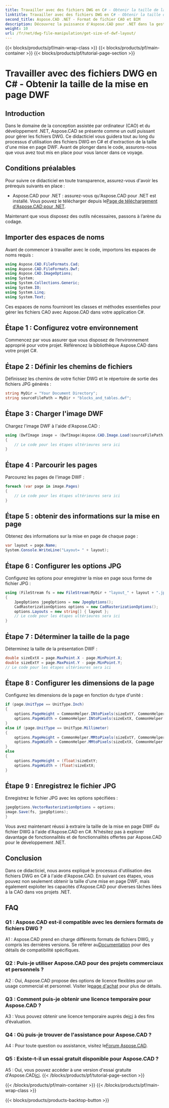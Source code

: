 ```yaml
---
title: Travailler avec des fichiers DWG en C# - Obtenir la taille de la mise en page DWF
linktitle: Travailler avec des fichiers DWG en C# - Obtenir la taille de la mise en page DWF
second_title: Aspose.CAD .NET - Format de fichier CAO et BIM
description: Découvrez la puissance d'Aspose.CAD pour .NET dans la gestion des fichiers DWG. Apprenez à extraire facilement les tailles de mise en page DWF à l’aide de C#.
weight: 10
url: /fr/net/dwg-file-manipulation/get-size-of-dwf-layout/
---
```


{{< blocks/products/pf/main-wrap-class >}}
{{< blocks/products/pf/main-container >}}
{{< blocks/products/pf/tutorial-page-section >}}

# Travailler avec des fichiers DWG en C# - Obtenir la taille de la mise en page DWF

## Introduction

Dans le domaine de la conception assistée par ordinateur (CAO) et du développement .NET, Aspose.CAD se présente comme un outil puissant pour gérer les fichiers DWG. Ce didacticiel vous guidera tout au long du processus d'utilisation des fichiers DWG en C# et d'extraction de la taille d'une mise en page DWF. Avant de plonger dans le code, assurons-nous que vous avez tout mis en place pour vous lancer dans ce voyage.

## Conditions préalables

Pour suivre ce didacticiel en toute transparence, assurez-vous d'avoir les prérequis suivants en place :

-  Aspose.CAD pour .NET : assurez-vous qu'Aspose.CAD pour .NET est installé. Vous pouvez le télécharger depuis le[Page de téléchargement d'Aspose.CAD pour .NET](https://releases.aspose.com/cad/net/).

Maintenant que vous disposez des outils nécessaires, passons à l’arène du codage.

## Importer des espaces de noms

Avant de commencer à travailler avec le code, importons les espaces de noms requis :

```csharp
using Aspose.CAD.FileFormats.Cad;
using Aspose.CAD.FileFormats.Dwf;
using Aspose.CAD.ImageOptions;
using System;
using System.Collections.Generic;
using System.IO;
using System.Linq;
using System.Text;
```

Ces espaces de noms fourniront les classes et méthodes essentielles pour gérer les fichiers CAO avec Aspose.CAD dans votre application C#.

## Étape 1 : Configurez votre environnement

Commencez par vous assurer que vous disposez de l’environnement approprié pour votre projet. Référencez la bibliothèque Aspose.CAD dans votre projet C#.

## Étape 2 : Définir les chemins de fichiers

Définissez les chemins de votre fichier DWG et le répertoire de sortie des fichiers JPG générés :

```csharp
string MyDir = "Your Document Directory";
string sourceFilePath = MyDir + "blocks_and_tables.dwf";
```

## Étape 3 : Charger l'image DWF

Chargez l'image DWF à l'aide d'Aspose.CAD :

```csharp
using (DwfImage image = (DwfImage)Aspose.CAD.Image.Load(sourceFilePath))
{
    // Le code pour les étapes ultérieures sera ici
}
```

## Étape 4 : Parcourir les pages

Parcourez les pages de l'image DWF :

```csharp
foreach (var page in image.Pages)
{
    // Le code pour les étapes ultérieures sera ici
}
```

## Étape 5 : obtenir des informations sur la mise en page

Obtenez des informations sur la mise en page de chaque page :

```csharp
var layout = page.Name;
System.Console.WriteLine("Layout= " + layout);
```

## Étape 6 : Configurer les options JPG

Configurez les options pour enregistrer la mise en page sous forme de fichier JPG :

```csharp
using (FileStream fs = new FileStream(MyDir + "layout_" + layout + ".jpg", FileMode.Create))
{
    JpegOptions jpegOptions = new JpegOptions();
    CadRasterizationOptions options = new CadRasterizationOptions();
    options.Layouts = new string[] { layout };
    // Le code pour les étapes ultérieures sera ici
}
```

## Étape 7 : Déterminer la taille de la page

Déterminez la taille de la présentation DWF :

```csharp
double sizeExtX = page.MaxPoint.X - page.MinPoint.X;
double sizeExtY = page.MaxPoint.Y - page.MinPoint.Y;
// Le code pour les étapes ultérieures sera ici
```

## Étape 8 : Configurer les dimensions de la page

Configurez les dimensions de la page en fonction du type d'unité :

```csharp
if (page.UnitType == UnitType.Inch)
{
    options.PageHeight = CommonHelper.INtoPixels(sizeExtY, CommonHelper.DPI);
    options.PageWidth = CommonHelper.INtoPixels(sizeExtX, CommonHelper.DPI);
}
else if (page.UnitType == UnitType.Millimeter)
{
    options.PageHeight = CommonHelper.MMtoPixels(sizeExtY, CommonHelper.DPI);
    options.PageWidth = CommonHelper.MMtoPixels(sizeExtX, CommonHelper.DPI);
}
else
{
    options.PageHeight = (float)sizeExtY;
    options.PageWidth = (float)sizeExtX;
}
```

## Étape 9 : Enregistrez le fichier JPG

Enregistrez le fichier JPG avec les options spécifiées :

```csharp
jpegOptions.VectorRasterizationOptions = options;
image.Save(fs, jpegOptions);
}
```

Vous avez maintenant réussi à extraire la taille de la mise en page DWF du fichier DWG à l'aide d'Aspose.CAD en C#. N'hésitez pas à explorer davantage de fonctionnalités et de fonctionnalités offertes par Aspose.CAD pour le développement .NET.

## Conclusion

Dans ce didacticiel, nous avons expliqué le processus d'utilisation des fichiers DWG en C# à l'aide d'Aspose.CAD. En suivant ces étapes, vous pouvez non seulement obtenir la taille d'une mise en page DWF, mais également exploiter les capacités d'Aspose.CAD pour diverses tâches liées à la CAO dans vos projets .NET.

## FAQ

### Q1 : Aspose.CAD est-il compatible avec les derniers formats de fichiers DWG ?

 A1 : Aspose.CAD prend en charge différents formats de fichiers DWG, y compris les dernières versions. Se référer au[Documentation](https://reference.aspose.com/cad/net/) pour des détails de compatibilité spécifiques.

### Q2 : Puis-je utiliser Aspose.CAD pour des projets commerciaux et personnels ?

 A2 : Oui, Aspose.CAD propose des options de licence flexibles pour un usage commercial et personnel. Visiter le[page d'achat](https://purchase.aspose.com/buy) pour plus de détails.

### Q3 : Comment puis-je obtenir une licence temporaire pour Aspose.CAD ?

 A3 : Vous pouvez obtenir une licence temporaire auprès de[ici](https://purchase.aspose.com/temporary-license/) à des fins d’évaluation.

### Q4 : Où puis-je trouver de l'assistance pour Aspose.CAD ?

A4 : Pour toute question ou assistance, visitez le[Forum Aspose.CAD](https://forum.aspose.com/c/cad/19).

### Q5 : Existe-t-il un essai gratuit disponible pour Aspose.CAD ?

 A5 : Oui, vous pouvez accéder à une version d'essai gratuite d'Aspose.CAD[ici](https://releases.aspose.com/).
{{< /blocks/products/pf/tutorial-page-section >}}

{{< /blocks/products/pf/main-container >}}
{{< /blocks/products/pf/main-wrap-class >}}

{{< blocks/products/products-backtop-button >}}
